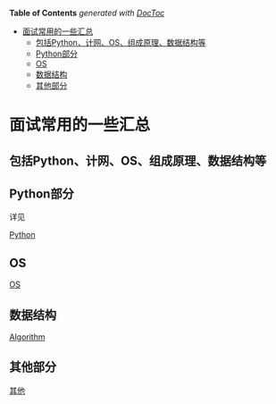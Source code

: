 <!-- START doctoc generated TOC please keep comment here to allow auto update -->
<!-- DON'T EDIT THIS SECTION, INSTEAD RE-RUN doctoc TO UPDATE -->
**Table of Contents**  *generated with [DocToc](https://github.com/thlorenz/doctoc)*

- [面试常用的一些汇总](#%E9%9D%A2%E8%AF%95%E5%B8%B8%E7%94%A8%E7%9A%84%E4%B8%80%E4%BA%9B%E6%B1%87%E6%80%BB)
  - [包括Python、计网、OS、组成原理、数据结构等](#%E5%8C%85%E6%8B%ACpython%E8%AE%A1%E7%BD%91os%E7%BB%84%E6%88%90%E5%8E%9F%E7%90%86%E6%95%B0%E6%8D%AE%E7%BB%93%E6%9E%84%E7%AD%89)
  - [Python部分](#python%E9%83%A8%E5%88%86)
  - [OS](#os)
  - [数据结构](#%E6%95%B0%E6%8D%AE%E7%BB%93%E6%9E%84)
  - [其他部分](#%E5%85%B6%E4%BB%96%E9%83%A8%E5%88%86)

<!-- END doctoc generated TOC please keep comment here to allow auto update -->

# 面试常用的一些汇总
## 包括Python、计网、OS、组成原理、数据结构等

## Python部分

详见

[Python](./Python/readme.md)

## OS

[OS](./OS/readme.md)

## 数据结构

[Algorithm](./Algorithm/readme.md)

## 其他部分

[其他](./其他/readme.md)
